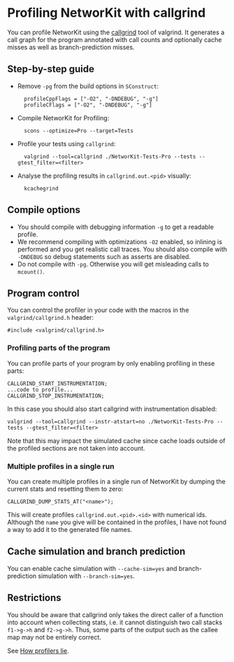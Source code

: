 # Profiling NetworKit with callgrind

You can profile NetworKit using the [callgrind](http://valgrind.org/docs/manual/cl-manual.html) tool of valgrind. It generates a call graph for the program annotated with call counts and optionally cache misses as well as branch-prediction
misses.

## Step-by-step guide 
- Remove `-pg` from the build options in `SConstruct`:
		
        profileCppFlags = ["-O2", "-DNDEBUG", "-g"]
        profileCFlags = ["-O2", "-DNDEBUG", "-g"]

- Compile NetworKit for Profiling:

        scons --optimize=Pro --target=Tests

- Profile your tests using `callgrind`:

        valgrind --tool=callgrind ./NetworKit-Tests-Pro --tests --gtest_filter=<filter>

- Analyse the profiling results in `callgrind.out.<pid>` visually:

        kcachegrind

## Compile options
- You should compile with debugging information `-g` to get a
  readable profile.
- We recommend compiling with optimizations `-O2` enabled, so inlining 
  is performed and you get realistic call traces. You should also 
  compile with `-DNDEBUG` so debug statements such as asserts are disabled.
- Do not compile with `-pg`. Otherwise you will get misleading calls
  to `mcount()`.

## Program control
You can control the profiler in your code with the macros
in the `valgrind/callgrind.h` header:

    #include <valgrind/callgrind.h>

### Profiling parts of the program
You can profile parts of your program by only enabling
profiling in these parts:

    CALLGRIND_START_INSTRUMENTATION;
    ...code to profile...
    CALLGRIND_STOP_INSTRUMENTATION;

In this case you should also start callgrind with instrumentation disabled:
    
    valgrind --tool=callgrind --instr-atstart=no ./NetworKit-Tests-Pro --tests --gtest_filter=<filter>

Note that this may impact the simulated cache since cache loads outside
of the profiled sections are not taken into account.

### Multiple profiles in a single run
You can create multiple profiles in a single run of NetworKit by
dumping the current stats and resetting them to zero:

    CALLGRIND_DUMP_STATS_AT("<name>");

This will create profiles ```callgrind.out.<pid>.<id>``` with numerical
ids. Although the ```name``` you give will be contained in the
profiles, I have not found a way to add it to the generated file names.

## Cache simulation and branch prediction
You can enable cache simulation with ```--cache-sim=yes``` and
branch-prediction simulation with ```--branch-sim=yes```.

## Restrictions
You should be aware that callgrind only takes the direct caller of a function
into account when collecting stats, i.e. it cannot distinguish
two call stacks ```f1->g->h``` and ```f2->g->h```. Thus, some parts
of the output such as the callee map may not be entirely correct.

See [How profilers lie](http://www.yosefk.com/blog/how-profilers-lie-the-cases-of-gprof-and-kcachegrind.html).
